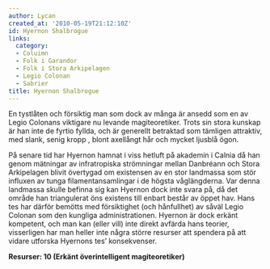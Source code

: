 ```yaml
---
author: Lycan
created_at: '2010-05-19T21:12:10Z'
id: Hyernon Shalbrogue
links:
  category:
  - Coluimn
  - Folk i Garandor
  - Folk i Stora Arkipelagen
  - Legio Colonan
  - Sabrier
title: Hyernon Shalbrogue
---
```


En tystlåten och försiktig man som dock av många är ansedd som en av Legio Colonans viktigare nu
levande magiteoretiker. Trots sin stora kunskap är han inte de fyrtio fyllda, och är generellt
betraktad som tämligen attraktiv, med slank, senig kropp , blont axellångt hår och mycket ljusblå
ögon.

På senare tid har Hyernon hamnat i viss hetluft på akademin i Calnia då han genom mätningar av
infratropiska strömningar mellan Danbréann och Stora Arkipelagen blivit övertygad om existensen av
en stor landmassa som stör influxen av tunga filamentansamlingar i de högsta våglängderna. Var denna
landmassa skulle befinna sig kan Hyernon dock inte svara på, då det område han triangulerat öns
existens till enbart består av öppet hav. Hans tes har därför bemötts med försiktighet (och
hånfullhet) av såväl Legio Colonan som den kungliga administrationen. Hyernon är dock erkänt
kompetent, och man kan (eller vill) inte direkt avfärda hans teorier, visserligen har man heller
inte några större resurser att spendera på att vidare utforska Hyernons tes’ konsekvenser.

**Resurser: 10 (Erkänt överintelligent magiteoretiker)** 